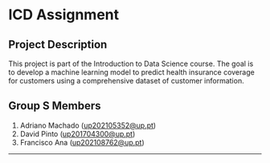 # ICD Assignment

## Project Description
This project is part of the Introduction to Data Science course. The goal is to develop a machine learning model to predict health insurance coverage for customers using a comprehensive dataset of customer information.

## Group S Members

1. Adriano Machado ([up202105352@up.pt](mailto:up202105352@up.pt))
2. David Pinto ([up201704300@up.pt](mailto:up201704300@up.pt))
3. Francisco Ana ([up202108762@up.pt](mailto:up202108762@up.pt))
---
